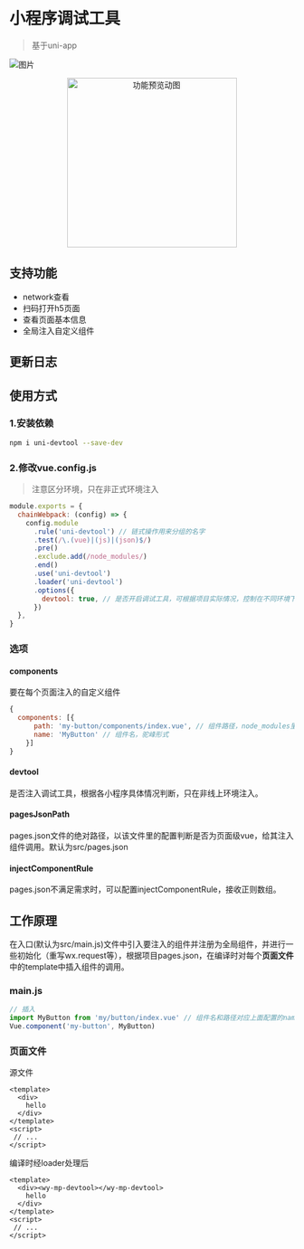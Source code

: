 # 小程序调试工具

> 基于uni-app


![图片](https://qnm.hunliji.com/FgbQbE_gbcuK_wps-JfyE5KwMhIB)

<p align=center><img width="300" src="https://qnm.hunliji.com/FpH5sTmeMbSaYxeT-EAQAlGVJlco
" alt="功能预览动图"  /></p>

## 支持功能
- network查看
- 扫码打开h5页面
- 查看页面基本信息
- 全局注入自定义组件

## 更新日志

## 使用方式

### 1.安装依赖

```bash
npm i uni-devtool --save-dev
```

### 2.修改vue.config.js
> 注意区分环境，只在非正式环境注入

```javascript
module.exports = {
  chainWebpack: (config) => {
    config.module
      .rule('uni-devtool') // 链式操作用来分组的名字
      .test(/\.(vue)|(js)|(json)$/)
      .pre()
      .exclude.add(/node_modules/)
      .end()
      .use('uni-devtool')
      .loader('uni-devtool')
      .options({
        devtool: true, // 是否开启调试工具，可根据项目实际情况，控制在不同环境下是否开启
      })
  },
}
```

### 选项

#### components
要在每个页面注入的自定义组件
```javascript
{
  components: [{
      path: 'my-button/components/index.vue', // 组件路径，node_modules里的组件，或相对main.js的相对路径，如./components/my-button/index.vue
      name: 'MyButton' // 组件名，驼峰形式
    }]
}
```

#### devtool
是否注入调试工具，根据各小程序具体情况判断，只在非线上环境注入。


#### pagesJsonPath
pages.json文件的绝对路径，以该文件里的配置判断是否为页面级vue，给其注入组件调用。默认为src/pages.json

#### injectComponentRule
pages.json不满足需求时，可以配置injectComponentRule，接收正则数组。
## 工作原理
在入口(默认为src/main.js)文件中引入要注入的组件并注册为全局组件，并进行一些初始化（重写wx.request等），根据项目pages.json，在编译时对每个**页面文件**中的template中插入组件的调用。

### main.js
```javascript
// 插入
import MyButton from 'my/button/index.vue' // 组件名和路径对应上面配置的name和path，所以是相对main.js的路径
Vue.component('my-button', MyButton)
```

### 页面文件
源文件
```vue
<template>
  <div>
    hello
  </div>
</template>
<script>
 // ...
</script>
```

编译时经loader处理后
```vue
<template>
  <div><wy-mp-devtool></wy-mp-devtool>
    hello
  </div>
</template>
<script>
 // ...
</script>
```


